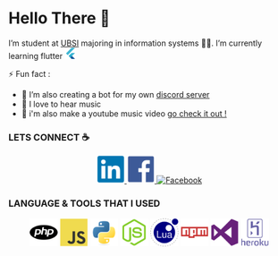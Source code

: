 # Hello There 👋
<!--
**sisodiya2421/sisodiya2421** is a ✨ _special_ ✨ repository because its `README.md` (this file) appears on your GitHub profile.

Here are some ideas to get you started:

- 🔭 I’m currently working on ...
- 🌱 I’m currently learning ...
- 👯 I’m looking to collaborate on ...
- 🤔 I’m looking for help with ...
- 💬 Ask me about ...
- 📫 How to reach me: ...
- 😄 Pronouns: ...
- ⚡ Fun fact: ...
-->

I’m student at [UBSI](http://www.bsi.ac.id/) majoring in information systems 👨‍🎓.  I’m currently learning flutter <img src="https://github.com/devicons/devicon/blob/master/icons/flutter/flutter-original.svg" alt="PHP" width="20" height="20"/>

  ⚡ Fun fact :
  - 👯 I’m also creating a bot for my own [discord server](https://discord.st/senjawave)
  - :musical_note: I love to hear music 
  - 🤔 i'm also make a youtube music video [go check it out !](https://www.youtube.com/channel/UCbSRdIKql2-fG0t-KbkBk_Q)

### LETS CONNECT ☕
<p align="center">
  <a href="https://www.linkedin.com/in/ariasatria"> 
    <img src="https://github.com/devicons/devicon/blob/master/icons/linkedin/linkedin-original.svg" alt="LinkedIn" width="50" height="50" />
  </a>
   <a href="https://www.facebook.com/aria.satria.77">
    <img src="https://github.com/devicons/devicon/blob/master/icons/facebook/facebook-original.svg" alt="Facebook" width="50" height="50"/> 
   </a>
  <a href="https://www.instagram.com/ariaaaas__">
  <img src="https://upload.wikimedia.org/wikipedia/commons/thumb/e/e7/Instagram_logo_2016.svg/2048px-Instagram_logo_2016.svg.png" alt="Facebook" width="50" height="50"/>
  </a>
</p>


### LANGUAGE & TOOLS THAT I USED

<p align="center">
  <img src="https://github.com/devicons/devicon/blob/master/icons/php/php-plain.svg" alt="PHP" width="50" height="50"/> 
  <img src="https://github.com/devicons/devicon/blob/master/icons/javascript/javascript-original.svg" alt="JavaScript" width="50" height="50"/>
  <img src="https://github.com/devicons/devicon/blob/master/icons/python/python-original.svg" alt="Python" width="50" height="50"/> 
  <img src="https://github.com/devicons/devicon/blob/master/icons/nodejs/nodejs-original.svg" alt="nodejs" width="50" height="50"/> 
  <img src="https://github.com/devicons/devicon/blob/master/icons/lua/lua-original-wordmark.svg" alt="Lua" width="50" height="50"/>
  <img src="https://github.com/devicons/devicon/blob/master/icons/npm/npm-original-wordmark.svg" alt="npm" width="50" height="50"/> 
  <img src="https://github.com/devicons/devicon/blob/master/icons/visualstudio/visualstudio-plain.svg" alt="VisualStudio" width="50" height="50"/> 
  <img src="https://github.com/devicons/devicon/blob/master/icons/heroku/heroku-original-wordmark.svg" alt="Heroku" width="50" height="50"/> 
  
</p>
